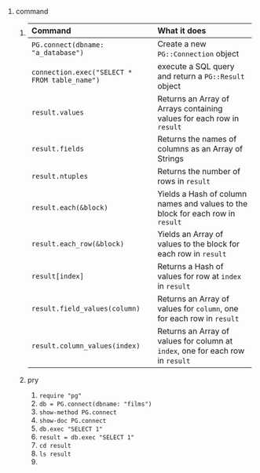 1. command

   1. | Command                                       | What it does                                                 |
      | :-------------------------------------------- | :----------------------------------------------------------- |
      | `PG.connect(dbname: "a_database")`            | Create a new `PG::Connection` object                         |
      | `connection.exec("SELECT * FROM table_name")` | execute a SQL query and return a `PG::Result` object         |
      | `result.values`                               | Returns an Array of Arrays containing values for each row in `result` |
      | `result.fields`                               | Returns the names of columns as an Array of Strings          |
      | `result.ntuples`                              | Returns the number of rows in `result`                       |
      | `result.each(&block)`                         | Yields a Hash of column names and values to the block for each row in `result` |
      | `result.each_row(&block)`                     | Yields an Array of values to the block for each row in `result` |
      | `result[index]`                               | Returns a Hash of values for row at `index` in `result`      |
      | `result.field_values(column)`                 | Returns an Array of values for `column`, one for each row in `result` |
      | `result.column_values(index)`                 | Returns an Array of values for column at `index`, one for each row in `result` |

   2. pry

      1. `require "pg"`
      2. `db = PG.connect(dbname: "films")`
      3. `show-method PG.connect`
      4. `show-doc PG.connect`
      5. `db.exec "SELECT 1"`
      6. `result = db.exec "SELECT 1"`
      7. `cd result`
      8. `ls result`
      9. 